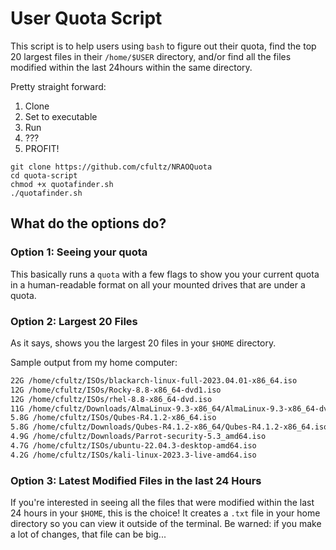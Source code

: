 # User Quota Script

This script is to help users using ``bash`` to figure out their quota, find the top 20 largest files in their ``/home/$USER`` directory, and/or find all the files modified within the last 24hours within the same directory. 

Pretty straight forward:

1. Clone 
2. Set to executable
3. Run
4. ???
5. PROFIT!

```
git clone https://github.com/cfultz/NRAOQuota
cd quota-script
chmod +x quotafinder.sh
./quotafinder.sh
```

## What do the options do?

### Option 1: Seeing your quota
This basically runs a ``quota`` with a few flags to show you your current quota in a human-readable format on all your mounted drives that are under a quota.

### Option 2: Largest 20 Files
As it says, shows you the largest 20 files in your ``$HOME`` directory.

Sample output from my home computer: 
``` bash
22G /home/cfultz/ISOs/blackarch-linux-full-2023.04.01-x86_64.iso
12G /home/cfultz/ISOs/Rocky-8.8-x86_64-dvd1.iso
12G /home/cfultz/ISOs/rhel-8.8-x86_64-dvd.iso
11G /home/cfultz/Downloads/AlmaLinux-9.3-x86_64/AlmaLinux-9.3-x86_64-dvd.iso
5.8G /home/cfultz/ISOs/Qubes-R4.1.2-x86_64.iso
5.8G /home/cfultz/Downloads/Qubes-R4.1.2-x86_64/Qubes-R4.1.2-x86_64.iso
4.9G /home/cfultz/Downloads/Parrot-security-5.3_amd64.iso
4.7G /home/cfultz/ISOs/ubuntu-22.04.3-desktop-amd64.iso
4.2G /home/cfultz/ISOs/kali-linux-2023.3-live-amd64.iso
```

### Option 3: Latest Modified Files in the last 24 Hours
If you're interested in seeing all the files that were modified within the last 24 hours in your ``$HOME``, this is the choice! It creates a ``.txt`` file in your home directory so you can view it outside of the terminal. Be warned: if you make a lot of changes, that file can be big...

